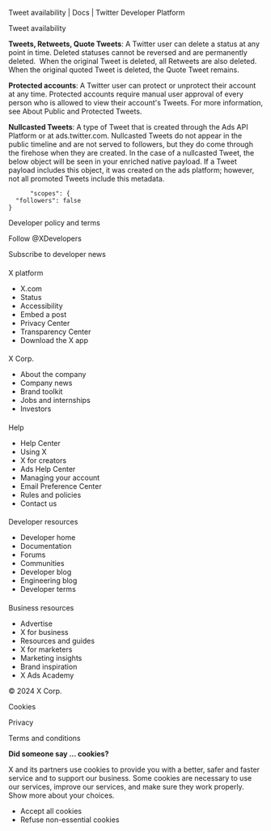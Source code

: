 
Tweet availability | Docs | Twitter Developer Platform 

Tweet availability

**Tweets, Retweets, Quote Tweets**: A Twitter user can delete a status at any point in time. Deleted statuses cannot be reversed and are permanently deleted.  When the original Tweet is deleted, all Retweets are also deleted. When the original quoted Tweet is deleted, the Quote Tweet remains.

**Protected accounts**: A Twitter user can protect or unprotect their account at any time. Protected accounts require manual user approval of every person who is allowed to view their account's Tweets. For more information, see About Public and Protected Tweets.

**Nullcasted Tweets**: A type of Tweet that is created through the Ads API Platform or at ads.twitter.com. Nullcasted Tweets do not appear in the public timeline and are not served to followers, but they do come through the firehose when they are created. In the case of a nullcasted Tweet, the below object will be seen in your enriched native payload. If a Tweet payload includes this object, it was created on the ads platform; however, not all promoted Tweets include this metadata.

```
      "scopes": {
  "followers": false
}
```

Developer policy and terms

Follow @XDevelopers

Subscribe to developer news

#### 
 X platform

* X.com
* Status
* Accessibility
* Embed a post
* Privacy Center
* Transparency Center
* Download the X app

#### 
 X Corp.

* About the company
* Company news
* Brand toolkit
* Jobs and internships
* Investors

#### 
 Help

* Help Center
* Using X
* X for creators
* Ads Help Center
* Managing your account
* Email Preference Center
* Rules and policies
* Contact us

#### 
 Developer resources

* Developer home
* Documentation
* Forums
* Communities
* Developer blog
* Engineering blog
* Developer terms

#### 
 Business resources

* Advertise
* X for business
* Resources and guides
* X for marketers
* Marketing insights
* Brand inspiration
* X Ads Academy

 © 2024 X Corp.

Cookies

Privacy

Terms and conditions

**Did someone say … cookies?**  

 X and its partners use cookies to provide you with a better, safer and
 faster service and to support our business. Some cookies are necessary to use
 our services, improve our services, and make sure they work properly.
 Show more about your choices.

* Accept all cookies
* Refuse non-essential cookies